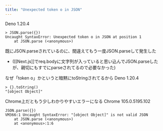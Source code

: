```yaml
---
title: "Unexpected token o in JSON"
---
```


Deno 1.20.4

```
> JSON.parse({})
Uncaught SyntaxError: Unexpected token o in JSON at position 1
    at JSON.parse (<anonymous>)
```


既にJSON.parseされているのに、間違えてもう一度JSON.parseして発生した
- ([[Next.js]]でreq.bodyに文字列が入っていると思い込んでJSON.parseしたが、親切にもすでにparseされてるので必要なかった)

なぜ「token o」かというと暗黙にtoStringされてるから
Deno 1.20.4

```
> {}.toString()
"[object Object]"
```


Chrome上だともう少しわかりやすいエラーになる
Chrome 105.0.5195.102

```
JSON.parse({})
VM366:1 Uncaught SyntaxError: "[object Object]" is not valid JSON
    at JSON.parse (<anonymous>)
    at <anonymous>:1:6
```

